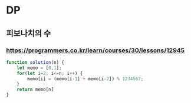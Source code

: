 # DP

## 피보나치의 수 

### https://programmers.co.kr/learn/courses/30/lessons/12945


```js
function solution(n) {
    let memo = [0,1];
    for(let i=2; i<=n; i++) {
        memo[i] = (memo[i-1] + memo[i-2]) % 1234567;
    }
    return memo[n]
}
```